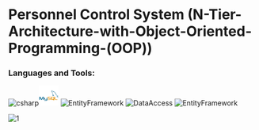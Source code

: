 # Personnel Control System (N-Tier-Architecture-with-Object-Oriented-Programming-(OOP))

<h3 align="left">Languages ​​and Tools:</h3>
<img src = "https://www.freeiconspng.com/uploads/c-logo-icon-18.png" alt = "csharp" width = "50" height = "50"/><img src = "https://raw.githubusercontent.com/devicons/devicon/master/icons/mysql/mysql-original-wordmark.svg" alt = "mysql" width = "40" height = "40"/>                  <img src = "https://pathowe.co.uk/wp-content/uploads/2017/09/efcf.png" alt = "EntityFramework" width = "60" height = "40"/>                                    <img src = "https://encrypted-tbn0.gstatic.com/images?q=tbn:ANd9GcRzEzqik2TghhfnePr0OJjm3OREW7SA3X5d6Jzi_mv23HIOYS91UCVjzMXGGfg1WalzSwU&usqp=CAU" alt = "DataAccess" width = "60" height = "60"/>                                                                           <img src = "https://encrypted-tbn0.gstatic.com/images?q=tbn:ANd9GcS0sZGw62LtcVOv8ufjAzeK1oCJfnLUfNuE0w&usqp=CAU" alt = "EntityFramework" width = "60" height = "60"/> 


![1](https://github.com/ozcanbayram/N-Tier-Architecture-with-Object-Oriented-Programming--OOP-/assets/117665864/a832c367-4d8e-4e1c-b2f2-a17da47e8c79)
